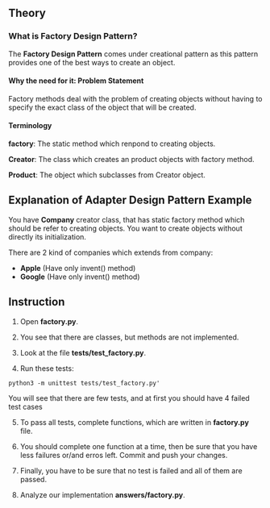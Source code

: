 ## Theory

### What is Factory Design Pattern?

The **Factory Design Pattern** comes under creational pattern as this pattern provides one of the best ways to create an object.

#### Why the need for it: Problem Statement
Factory methods deal with the problem of creating objects without having to specify the exact class of the object that will be created.

#### Terminology

**factory**: The static method which renpond to creating objects. 

**Creator**: The class which creates an product objects with factory method.

**Product**: The object which subclasses from Creator object.


## Explanation of Adapter Design Pattern Example

You have **Company** creator class, that has static factory method which should be refer to creating objects. You want to create objects without directly its initialization.

There are 2 kind of companies which extends from company:
+ **Apple** (Have only invent() method)
+ **Google** (Have only invent() method)


## Instruction

1. Open **factory.py**.

2. You see that there are classes, but methods are not implemented.

3. Look at the file **tests/test_factory.py**.

4. Run these tests:

```python3 -m unittest tests/test_factory.py'```

You will see that there are few tests, and at first you should have 4 failed test cases 

5. To pass all tests, complete functions, which are written in **factory.py** file.

6. You should complete one function at a time, then be sure that you have less failures
or/and erros left. Commit and push your changes.

7. Finally, you have to be sure that no test is failed and all of them are passed.

8. Analyze our implementation **answers/factory.py**.

